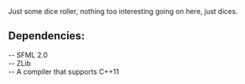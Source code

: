 Just some dice roller, nothing too interesting going on here, just dices.

Dependencies:
------------

-- SFML 2.0  
-- ZLib  
-- A compiler that supports C++11
